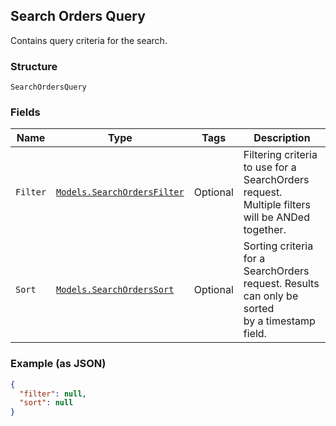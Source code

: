 ## Search Orders Query

Contains query criteria for the search.

### Structure

`SearchOrdersQuery`

### Fields

| Name | Type | Tags | Description |
|  --- | --- | --- | --- |
| `Filter` | [`Models.SearchOrdersFilter`](/doc/models/search-orders-filter.md) | Optional | Filtering criteria to use for a SearchOrders request. Multiple filters<br>will be ANDed together. |
| `Sort` | [`Models.SearchOrdersSort`](/doc/models/search-orders-sort.md) | Optional | Sorting criteria for a SearchOrders request. Results can only be sorted<br>by a timestamp field. |

### Example (as JSON)

```json
{
  "filter": null,
  "sort": null
}
```

